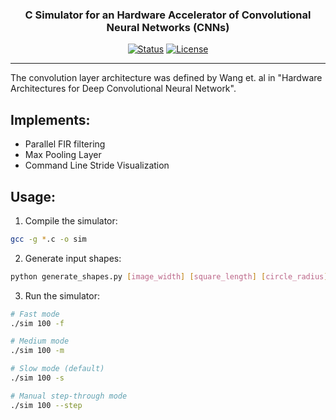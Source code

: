 <h3 align="center">C Simulator for an Hardware Accelerator of Convolutional Neural Networks (CNNs)</h3>

<div align="center">

[![Status](https://img.shields.io/badge/status-active-success.svg)]()
[![License](https://img.shields.io/badge/license-MIT-blue.svg)](/LICENSE)

</div>

---

<p align="left"> The convolution layer architecture was defined by Wang et. al in "Hardware Architectures for Deep Convolutional Neural Network".
    <br> 
</p>

## Implements:
- Parallel FIR filtering 
- Max Pooling Layer
- Command Line Stride Visualization 

## Usage:
1. Compile the simulator:
```bash
gcc -g *.c -o sim
```

2. Generate input shapes:
```bash
python generate_shapes.py [image_width] [square_length] [circle_radius]
```

3. Run the simulator:
```bash
# Fast mode
./sim 100 -f

# Medium mode  
./sim 100 -m

# Slow mode (default)
./sim 100 -s

# Manual step-through mode
./sim 100 --step
``` 
